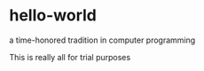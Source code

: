 # hello-world
a time-honored tradition in computer programming

This is really all for trial purposes
